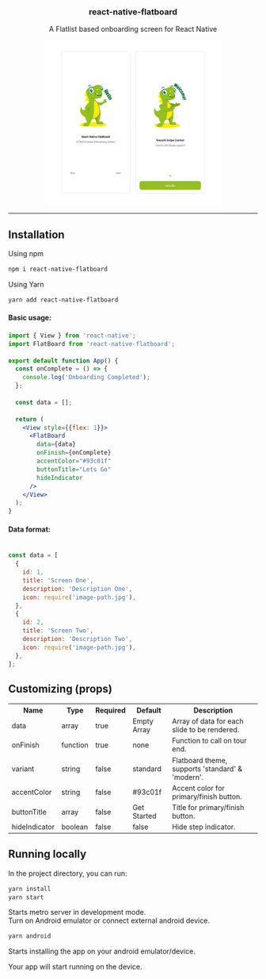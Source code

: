 
<p align="center">
<h3 align="center">react-native-flatboard</h3>
</p>
<p align="center">
A Flatlist based onboarding screen for React Native
</p>
<p align="center">
<img src="https://raw.githubusercontent.com/ArunGovil/react-native-flatboard/main/src/assets/cover.webp" width=360 alt="cmdr"/>
</p>

---
## Installation
Using npm
```sh
npm i react-native-flatboard
```
Using Yarn
```sh
yarn add react-native-flatboard
```


#### Basic usage:

```jsx
import { View } from 'react-native';
import FlatBoard from 'react-native-flatboard';

export default function App() {
  const onComplete = () => {
    console.log('Onboarding Completed');
  };
  
  const data = [];

  return (
    <View style={{flex: 1}}>
      <FlatBoard
        data={data}
        onFinish={onComplete}
        accentColor="#93c01f"
        buttonTitle="Lets Go"
        hideIndicator
      />
    </View>
  );
}

```

#### Data format:

```jsx

const data = [
  {
    id: 1,
    title: 'Screen One',
    description: 'Description One',
    icon: require('image-path.jpg'),
  },
  {
    id: 2,
    title: 'Screen Two',
    description: 'Description Two',
    icon: require('image-path.jpg'),
  },
];

```
## Customizing (props)

<table>
  <tr>
    <th>Name<br/></th>
    <th>Type</th>
    <th>Required</th>
    <th>Default</th>
    <th>Description</th>
  </tr>
  <tr>
    <td>data</td>
    <td>array</td>
    <td>true</td>
    <td>Empty Array</td>
    <td>Array of data for each slide to be rendered.</td>
  </tr>
   <tr>
    <td>onFinish</td>
    <td>function</td>
    <td>true</td>
    <td>none</td>
    <td>Function to call on tour end.</td>
  </tr>
  <tr>
    <td>variant</td>
    <td>string</td>
    <td>false</td>
    <td>standard</td>
    <td>Flatboard theme, supports 'standard' & 'modern'.</td>
  </tr>  
  <tr>
    <td>accentColor</td>
    <td>string</td>
    <td>false</td>
    <td>#93c01f</td>
    <td>Accent color for primary/finish button.</td>
  </tr>
  <tr>
    <td>buttonTitle</td>
    <td>array</td>
    <td>false</td>
    <td>Get Started</td>
    <td>Title for primary/finish button.</td>
  </tr>
  <tr>
    <td>hideIndicator</td>
    <td>boolean</td>
    <td>false</td>
    <td>false</td>
    <td>Hide step indicator.</td>
  </tr> 
</table>

## Running locally

In the project directory, you can run:

```sh
yarn install
yarn start

```

Starts metro server in development mode.<br>
Turn on Android emulator or connect external android device.

```sh
yarn android
```

Starts installing the app on your android emulator/device.<br>

Your app will start running on the device.


